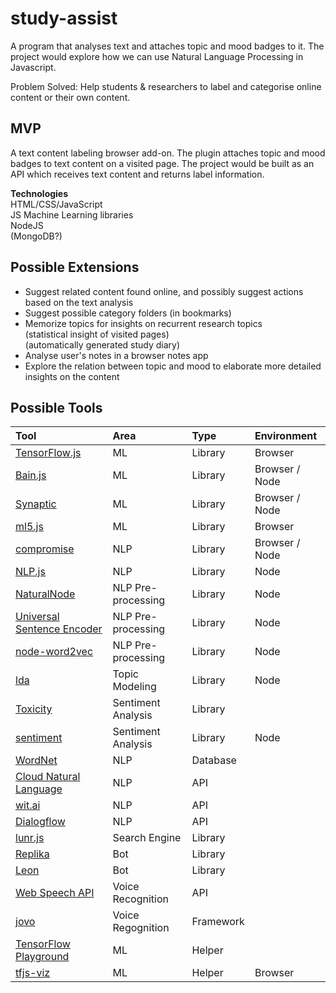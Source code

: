 # study-assist

A program that analyses text and attaches topic and mood badges to it. The project would explore how we can use Natural Language Processing in Javascript.

Problem Solved: Help students & researchers to label and categorise online content or their own content.

## MVP

A text content labeling browser add-on. The plugin attaches topic and mood badges to text content on a visited page.
The project would be built as an API which receives text content and returns label information.

**Technologies**  
HTML/CSS/JavaScript  
JS Machine Learning libraries  
NodeJS  
(MongoDB?)

## Possible Extensions

- Suggest related content found online, and possibly suggest actions based on the text analysis
- Suggest possible category folders (in bookmarks)
- Memorize topics for insights on recurrent research topics  
  (statistical insight of visited pages)  
  (automatically generated study diary)
- Analyse user's notes in a browser notes app
- Explore the relation between topic and mood to elaborate more detailed insights on the content

## Possible Tools

| Tool                                                                                                            | Area               | Type      | Environment    |
| :-------------------------------------------------------------------------------------------------------------- | :----------------- | :-------- | :------------- |
| [TensorFlow.js](https://www.tensorflow.org/js/)                                                                 | ML                 | Library   | Browser        |
| [Bain.js](https://github.com/BrainJS/brain.js)                                                                  | ML                 | Library   | Browser / Node |
| [Synaptic](https://github.com/cazala/synaptic)                                                                  | ML                 | Library   | Browser / Node |
| [ml5.js](https://ml5js.org/)                                                                                    | ML                 | Library   | Browser        |
| [compromise](http://compromise.cool/)                                                                           | NLP                | Library   | Browser / Node |
| [NLP.js](https://www.npmjs.com/package/node-nlp)                                                                | NLP                | Library   | Node           |
| [NaturalNode](https://github.com/NaturalNode/natural)                                                           | NLP Pre-processing | Library   | Node           |
| [Universal Sentence Encoder](https://github.com/tensorflow/tfjs-models/tree/master/universal-sentence-encoder/) | NLP Pre-processing | Library   | Node           |
| [node-word2vec](https://github.com/Planeshifter/node-word2vec)                                                  | NLP Pre-processing | Library   | Node           |
| [lda](https://github.com/primaryobjects/lda)                                                                    | Topic Modeling     | Library   | Node           |
| [Toxicity](https://github.com/tensorflow/tfjs-models/tree/master/toxicity)                                      | Sentiment Analysis | Library   |                |
| [sentiment](https://www.npmjs.com/package/sentiment)                                                            | Sentiment Analysis | Library   | Node           |
| [WordNet](https://wordnet.princeton.edu/)                                                                       | NLP                | Database  |                |
| [Cloud Natural Language](https://cloud.google.com/natural-language/)                                            | NLP                | API       |                |
| [wit.ai](https://wit.ai/)                                                                                       | NLP                | API       |                |
| [Dialogflow](https://dialogflow.com/)                                                                           | NLP                | API       |                |
| [lunr.js](https://lunrjs.com/)                                                                                  | Search Engine      | Library   |                |
| [Replika](https://replika.ai/)                                                                                  | Bot                | Library   |                |
| [Leon](https://getleon.ai/)                                                                                     | Bot                | Library   |                |
| [Web Speech API](https://developer.mozilla.org/en-US/docs/Web/API/Web_Speech_API)                               | Voice Recognition  | API       |                |
| [jovo](https://www.jovo.tech/)                                                                                  | Voice Regognition  | Framework |                |
| [TensorFlow Playground](https://playground.tensorflow.org/)                                                     | ML                 | Helper    |                |
| [tfjs-viz](https://github.com/tensorflow/tfjs-vis)                                                              | ML                 | Helper    | Browser        |
